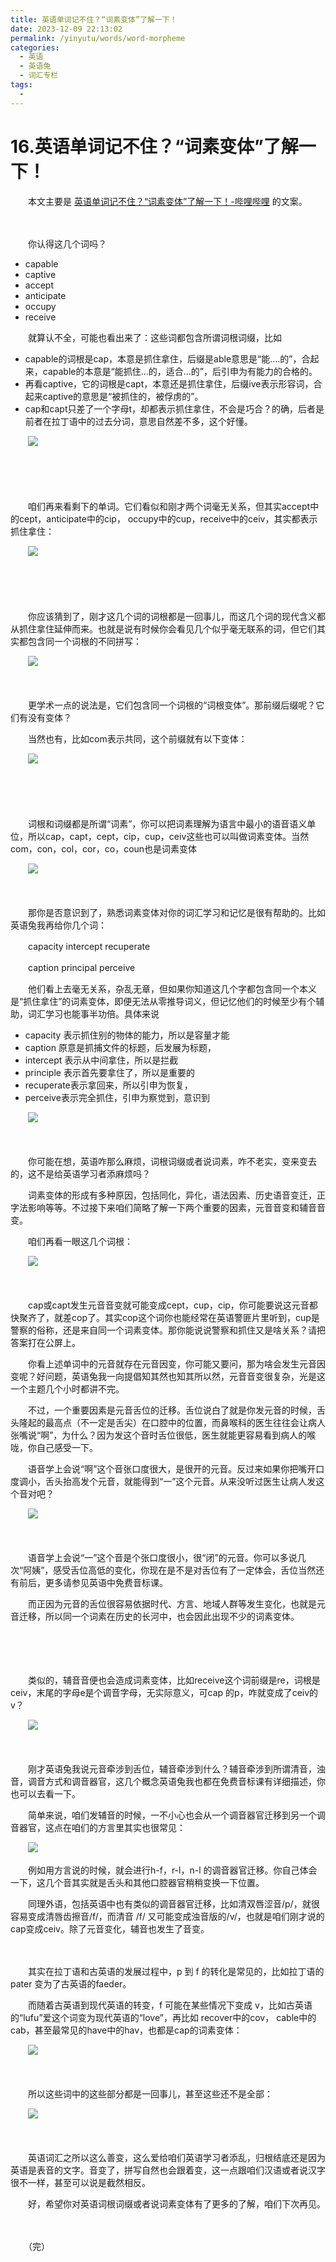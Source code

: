 ```yaml
---
title: 英语单词记不住？“词素变体”了解一下！
date: 2023-12-09 22:13:02
permalink: /yinyutu/words/word-morpheme 
categories:
  - 英语
  - 英语兔
  - 词汇专栏
tags:
  - 
---
```

# 16.英语单词记不住？“词素变体”了解一下！

　　本文主要是 [英语单词记不住？“词素变体”了解一下！-哔哩哔哩](https://www.bilibili.com/video/BV1Mo4y1u7So/) 的文案。
<!-- more -->
　　‍

　　‍你认得这几个词吗？

* capable
* captive
* accept
* anticipate
* occupy
* receive

　　就算认不全，可能也看出来了：这些词都包含所谓词根词缀，‍‍比如

* capable的词根是cap，本意是抓住拿住，后缀是able‍‍意思是“能....的”，合起来，capable的本意是“能抓住...的，‍‍适合...的”，后引申为有能力的合格的。‍‍
* 再看captive，‍‍它的词根是capt，本意还是抓住拿住，后缀ive表示形容词，合起来captive的意思是“被抓住的，被俘虏的”。‍‍
* cap和capt只差了一个字母t，却都表示抓住拿住，‍‍不会是巧合？的确，后者是前者在拉丁语中的过去分词，意思自然差不多，这个好懂。‍‍

　　![](https://image.peterjxl.com/blog/image-20231209154729-jwb4p6d.png)

　　‍

　　‍

　　咱们再来看剩下的单词。它们看似和刚才两个词毫无关系，‍‍但其实accept中的cept，‍‍anticipate中的cip， occupy中的cup，receive中的ceiv，其实都表示抓住拿住：

　　![](https://image.peterjxl.com/blog/image-20231209213501-n84ay12.png)

　　‍

　　‍

　　你应该猜到了，刚才这几个词的词根都是一回事儿，‍‍而这几个词的现代含义都从抓住拿住延伸而来。‍‍也就是说有时候你会看见几个似乎毫无联系的词，但它们其实都包含同一个词根的不同拼写：

　　![](https://image.peterjxl.com/blog/image-20231209154855-xzvd6gg.png)

　　‍

　　更学术一点的说法是，它们包含同一个词根的“词根变体”。那前缀后缀呢？它们有没有变体？‍‍

　　当然也有，‍‍比如com表示共同，这个前缀就有以下变体：

　　![](https://image.peterjxl.com/blog/image-20231209213508-tuspefz.png)

　　‍

　　‍

　　词根和词缀都是所谓“词素”，‍‍你可以把词素理解为语言中最小的语音语义单位，‍‍所以cap，capt，cept，cip，cup，ceiv这些也可以叫做词素变体。‍‍当然com，con，col，cor，co，coun也是词素变体

　　![](https://image.peterjxl.com/blog/image-20231209155145-d9s048w.png)

　　‍

　　那你是否意识到了‍‍，熟悉词素变体对你的词汇学习和记忆是很有帮助的。比如英语兔我再给你几个词：

　　capacity intercept recuperate  

　　caption principal perceive

　　他们看上去毫无关系，杂乱无章，但如果你知道这几个字‍‍都包含同一个本义是“抓住拿住”的词素变体，即便无法从零推导词义，‍‍但记忆他们的时候至少有个辅助，词汇学习也能事半功倍。‍‍具体来说 

* capacity 表示抓住别的物体的能力，所以是容量才能‍‍
* caption 原意是抓捕文件的标题，后发展为标题，‍‍
* intercept 表示从中间拿住，所以是拦截
* principle 表示首先要拿住了，所以是重要的
* recuperate表示拿回来，所以引申为恢复，
* perceive表示完全抓住，‍‍引申为察觉到，意识到

　　![](https://image.peterjxl.com/blog/image-20231209155530-3m0q2v4.png)

　　‍

　　你可能在想，英语咋那么麻烦，‍‍词根词缀或者说词素，咋不老实，变来变去的，这不是给英语学习者添麻烦吗？‍‍

　　词素变体的形成有多种原因，包括同化，异化，语法因素、历史语音变迁，正字法影响等等。‍‍不过接下来咱们简略了解一下两个重要的因素，元音音变和辅音音变。‍‍

　　咱们再看一眼这几个词根：

　　![](https://image.peterjxl.com/blog/image-20231209155811-44lhvot.png)

　　‍

　　cap或capt发生元音音变就可能变成cept，cup，cip，‍‍你可能要说这元音都快聚齐了，就差cop了。‍‍其实cop这个词你也能经常在英语警匪片里听到，‍‍cup是警察的俗称，还是来自同一个词素变体。那你能说说‍‍警察和抓住又是啥关系？请把答案打在公屏上。‍‍

　　你看上述单词中的元音‍‍就存在元音因变，你可能又要问，那为啥会发生元音因变呢？‍‍好问题，英语兔我一向提倡知其然也知其所以然，‍‍元音音变很复杂，光是这一个主题几个小时都讲不完。‍‍

　　不过，一个重要因素是元音舌位的迁移。‍‍舌位说白了就是你发元音的时候，舌头隆起的最高点（不一定是舌尖）在口腔中的位置，‍‍而鼻喉科的医生往往会让病人张嘴说“啊”，为什么？因为发‍‍这个音时舌位很低，医生就能更容易看到病人的喉咙，你自己感受一下。

　　语音学上会说“啊”这个音张口度很大，‍‍是很开的元音。‍‍反过来如果你把嘴开口度调小，舌头抬高发个元音，‍‍就能得到“一”这个元音。‍‍从来没听过医生让病人发这个音对吧？

　　![](https://image.peterjxl.com/blog/image-20231209213519-atown5s.png)

　　‍

　　语音学上会说“一”这个音是个张口度很小，‍‍很“闭”的元音。你可以多说几次“阿姨”，感受舌位高低的变化，你现在是不是对舌位有了一定体会，舌位当然还有前后，‍‍更多请参见英语中免费音标课。

　　而正因为元音的舌位很容易依据时代、方言、地域人群等发生变化，‍‍也就是元音迁移，所以同一个词素在历史的长河中，也会因此出现不少的词素变体。

　　‍

　　‍

　　类似的，辅音音便也会造成词素变体，比如receive这个词前缀是‍‍re，词根是ceiv，末尾的字母e是个调音字母，无实际意义，‍‍可cap 的p，咋就变成了ceiv的v？

　　![](https://image.peterjxl.com/blog/image-20231209160301-jebk9qi.png)

　　‍

　　刚才英语兔我说元音牵涉到舌位，‍‍辅音牵涉到什么？辅音牵涉到所谓清音，浊音，调音方式和调音器官，‍‍这几个概念英语兔我也都在免费音标课有详细描述，你也可以去看一下。‍‍

　　简单来说，‍‍咱们发辅音的时候，一不小心也会从一个调音器官迁移到另一个调音器官，‍‍这点在咱们的方言里其实也很常见：

　　![](https://image.peterjxl.com/blog/image-20231209160458-dvdoug3.png)

　　例如用方言说的时候，就会进行h-f，r-l，n-l 的调音器官迁移。你自己体会一下，‍‍这几个音其实就是舌头和其他口腔器官稍稍变换一下位置。

　　同理外语，包括英语中也有类似的调音器官迁移，比如清双唇涩音/p/，‍‍就很容易变成清唇齿擦音/f/，而清音 /f/ 又可能变成浊音版的/v/，也就是‍‍咱们刚才说的cap变成ceiv。除了元音变化，辅音也发生了‍‍音变。‍‍

　　‍

　　其实在拉丁语和古英语的发展过程中，p 到 f 的转化是常见的，‍‍比如拉丁语的 pater 变为了古英语的faeder。

　　而随着古英语到现代英语的转变，‍‍f 可能在某些情况下变成 v，比如古英语的“lufu”爱这个词变为现代英语的“love”，再比如‍‍ recover中的cov， cable中的cab，甚至最常见的have中的hav，‍‍也都是cap的词素变体：

　　![](https://image.peterjxl.com/blog/image-20231209164523-grgec8i.png)

　　‍

　　所以这些词中的这些部分‍‍都是一回事儿，甚至这些还不是全部：

　　![](https://image.peterjxl.com/blog/image-20231209164535-1ypr7tj.png)

　　‍

　　英语词汇之所以这么善变，‍‍这么爱给咱们英语学习者添乱，归根结底还是因为英语是表音的文字。音变了，拼写自然也会跟着变，这一点跟咱们汉语或者说汉字很不一样，‍‍甚至可以说是截然相反。

　　好，希望你对英语词根词缀或者说词素变体有了更多的了解，‍‍咱们下次再见。‍

　　‍

　　（完）

